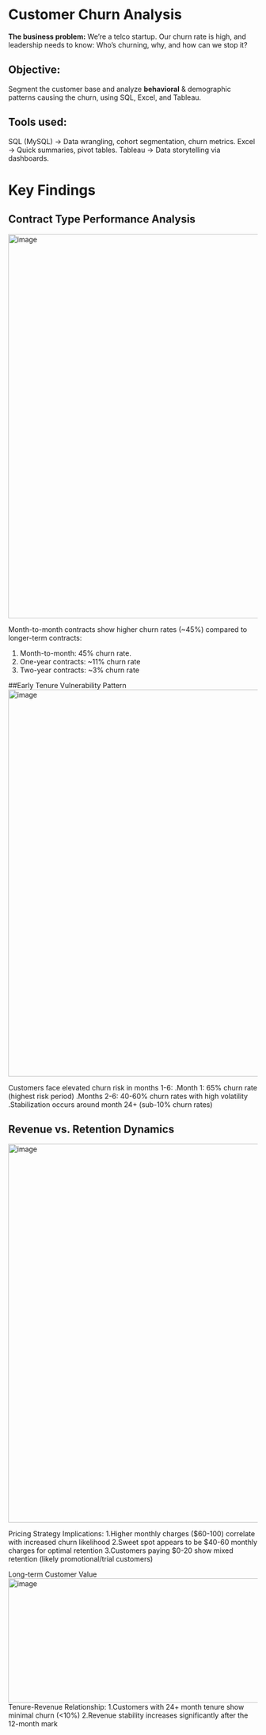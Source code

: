 # Customer Churn Analysis

**The business problem:**
We’re a telco startup. Our churn rate is high, and leadership needs to know: Who’s churning, why, and how can we stop it?

## Objective:
Segment the customer base and analyze **behavioral** & demographic patterns causing the churn, using SQL, Excel, and Tableau.
## Tools used:
SQL (MySQL) → Data wrangling, cohort segmentation, churn metrics.
Excel → Quick summaries, pivot tables.
Tableau → Data storytelling via dashboards.

# Key Findings
## Contract Type Performance Analysis
<img width="1411" height="776" alt="image" src="https://github.com/user-attachments/assets/7c2907fc-8149-407d-af9f-57302fcfe0dd" />

Month-to-month contracts show higher churn rates (~45%) compared to longer-term contracts:
1. Month-to-month: 45% churn rate.
2. One-year contracts: ~11% churn rate
3. Two-year contracts: ~3% churn rate

##Early Tenure Vulnerability Pattern
<img width="1571" height="782" alt="image" src="https://github.com/user-attachments/assets/7a220b29-86fe-4be9-afb0-f33562da1062" />

Customers face elevated churn risk in months 1-6:
.Month 1: 65% churn rate (highest risk period)
.Months 2-6: 40-60% churn rates with high volatility
.Stabilization occurs around month 24+ (sub-10% churn rates)

## Revenue vs. Retention Dynamics
<img width="1357" height="765" alt="image" src="https://github.com/user-attachments/assets/ef8a53c9-9caa-481f-bf2c-d31801690255" />

Pricing Strategy Implications:
1.Higher monthly charges ($60-100) correlate with increased churn likelihood
2.Sweet spot appears to be $40-60 monthly charges for optimal retention
3.Customers paying $0-20 show mixed retention (likely promotional/trial customers)

 Long-term Customer Value 
<img width="838" height="251" alt="image" src="https://github.com/user-attachments/assets/31f8ac38-e057-40b5-891b-b515082fa8bc" />
Tenure-Revenue Relationship:
1.Customers with 24+ month tenure show minimal churn (<10%)
2.Revenue stability increases significantly after the 12-month mark

